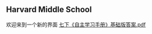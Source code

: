 ## Harvard Middle School
欢迎来到一个新的界面
[七下《自主学习手册》基础版答案.pdf](https://github.com/Nzw0906/2/files/8572146/default.pdf)
